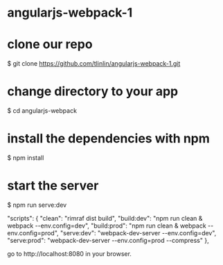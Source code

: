 # angularjs-webpack-1
# clone our repo
$ git clone https://github.com/tlinlin/angularjs-webpack-1.git

# change directory to your app
$ cd angularjs-webpack

# install the dependencies with npm
$ npm install

# start the server
$ npm run serve:dev


  "scripts": {
    "clean": "rimraf dist build",
    "build:dev": "npm run clean & webpack --env.config=dev",
    "build:prod": "npm run clean & webpack --env.config=prod",
    "serve:dev": "webpack-dev-server --env.config=dev",
    "serve:prod": "webpack-dev-server --env.config=prod --compress"
  },

go to http://localhost:8080 in your browser.
